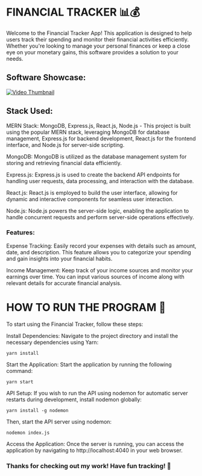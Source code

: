 # FINANCIAL TRACKER 📊💰

Welcome to the Financial Tracker App! This application is designed to help users track their spending and monitor their financial activities efficiently. Whether you're looking to manage your personal finances or keep a close eye on your monetary gains, this software provides a solution to your needs.

## Software Showcase:

[![Video Thumbnail](https://img.youtube.com/vi/6pMffDHfg2g/0.jpg)](https://youtu.be/6pMffDHfg2g)


## Stack Used:
MERN Stack: MongoDB, Express.js, React.js, Node.js - This project is built using the popular MERN stack, leveraging MongoDB for database management, Express.js for backend development, React.js for the frontend interface, and Node.js for server-side scripting.

MongoDB: MongoDB is utilized as the database management system for storing and retrieving financial data efficiently.

Express.js: Express.js is used to create the backend API endpoints for handling user requests, data processing, and interaction with the database.

React.js: React.js is employed to build the user interface, allowing for dynamic and interactive components for seamless user interaction.

Node.js: Node.js powers the server-side logic, enabling the application to handle concurrent requests and perform server-side operations effectively.

### Features:
Expense Tracking: Easily record your expenses with details such as amount, date, and description. This feature allows you to categorize your spending and gain insights into your financial habits.

Income Management: Keep track of your income sources and monitor your earnings over time. You can input various sources of income along with relevant details for accurate financial analysis.

# HOW TO RUN THE PROGRAM 🚀

To start using the Financial Tracker, follow these steps:

Install Dependencies: Navigate to the project directory and install the necessary dependencies using Yarn:

`yarn install`

Start the Application: Start the application by running the following command:

`yarn start`

API Setup: If you wish to run the API using nodemon for automatic server restarts during development, install nodemon globally:

`yarn install -g nodemon`

Then, start the API server using nodemon:

`nodemon index.js`

Access the Application: Once the server is running, you can access the application by navigating to http://localhost:4040 in your web browser.

### Thanks for checking out my work! Have fun tracking! 🎉

